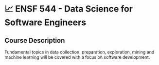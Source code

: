 # 📈 ENSF 544 - Data Science for Software Engineers

## Course Description
Fundamental topics in data collection, preparation, exploration, mining and machine learning will be covered with a focus on software development.
